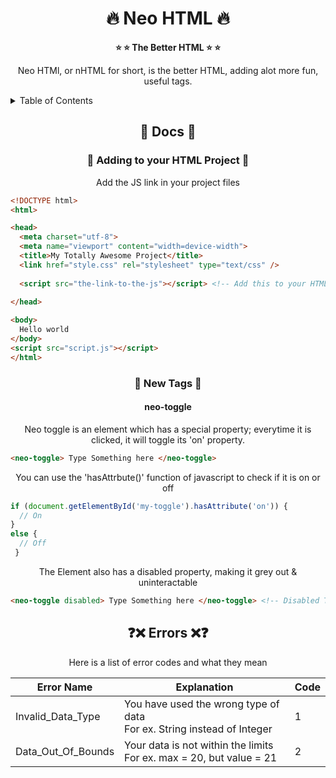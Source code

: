 <h1 align="center"> 🔥 Neo HTML 🔥 </h1>
<p align="center">
  <b>
⭐ ⭐ The Better HTML ⭐ ⭐
  </b>
</p>
<p align="center">
Neo HTMl, or nHTML for short, is the better HTML, adding alot more fun, useful tags.
</p>
<!--toc -->
<details>
  <summary>Table of Contents</summary>
  
* [Docs](#docs)
  * [Adding to your HTML project](#1)
  * [New Tags](#2)
* [Errors](#error)
</details>
<!--toc -->
<h2 align="center" name="docs"> 📗 Docs 📗 </h1>
<h3 align="center" name="1"> 🚀 Adding to your HTML Project 🚀 </h1>
<p align="center">
Add the JS link in your project files
</p>

```html
<!DOCTYPE html>
<html>

<head>
  <meta charset="utf-8">
  <meta name="viewport" content="width=device-width">
  <title>My Totally Awesome Project</title>
  <link href="style.css" rel="stylesheet" type="text/css" />
  
  <script src="the-link-to-the-js"></script> <!-- Add this to your HTML -->
  
</head>

<body>
  Hello world
</body>
<script src="script.js"></script>
</html>
```
<h3 align="center" name="2"> 🎫 New Tags 🎫 </h3>
<h4 align="center"> neo-toggle </h4>
<p align="center">
Neo toggle is an element which has a special property; everytime it is clicked, it will toggle its 'on' property.
</p>

```html
<neo-toggle> Type Something here </neo-toggle>
```
<p align="center">
You can use the 'hasAttrbute()' function of javascript to check if it is on or off
</p>

```javascript
if (document.getElementById('my-toggle').hasAttribute('on')) {
  // On
}
else {
  // Off
 }
```
<p align="center">
The Element also has a disabled property, making it grey out & uninteractable
</p>

```html
<neo-toggle disabled> Type Something here </neo-toggle> <!-- Disabled Toggle -->
```


<h2 align="center" name="error"> ❓❌ Errors ❌❓ </h1>
<p align="center">
Here is a list of error codes and what they mean
</p>
<div align="center">

| Error Name         | Explanation                                                               | Code |
| ------------------ | ------------------------------------------------------------------------- | ---- |
| Invalid_Data_Type  | You have used the wrong type of data<br>For ex. String instead of Integer | 1    |
| Data_Out_Of_Bounds | Your data is not within the limits<br>For ex. max = 20, but value = 21    | 2    |

</div>
